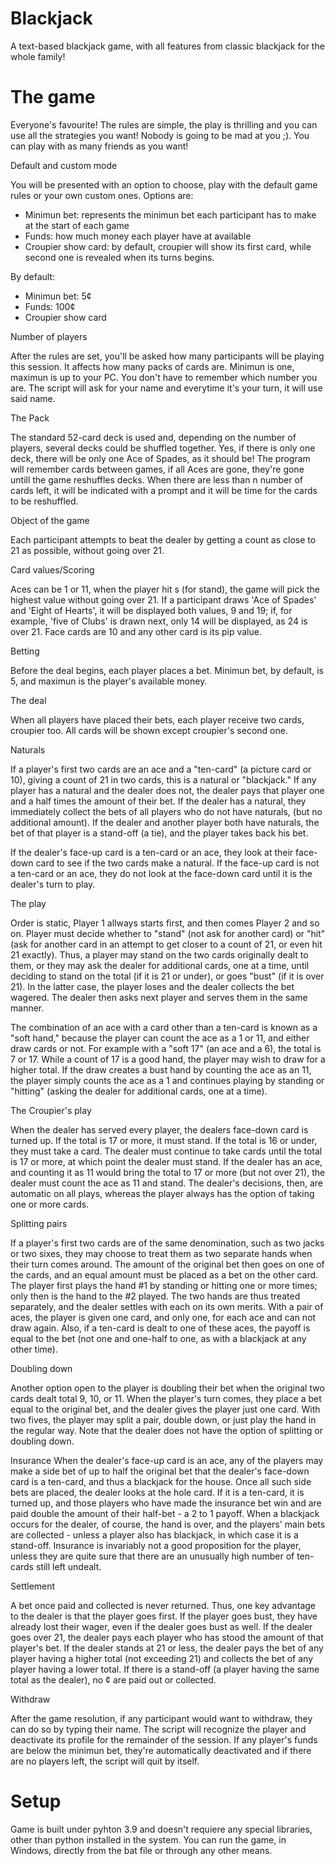 # Blackjack
A text-based blackjack game, with all features from classic blackjack for the whole family!

# The game
Everyone's favourite! The rules are simple, the play is thrilling and you can use all the strategies you want!
Nobody is going to be mad at you ;).
You can play with as many friends as you want!

Default and custom mode

You will be presented with an option to choose, play with the default game rules or your own custom ones. 
Options are:
- Minimun bet: represents the minimun bet each participant has to make at the start of each game
- Funds: how much money each player have at available
- Croupier show card: by default, croupier will show its first card, while second one is revealed when its turns begins.

By default:
- Minimun bet: 5¢
- Funds: 100¢
- Croupier show card

Number of players

After the rules are set, you'll be asked how many participants will be playing this session. It affects how many packs of cards are. Minimun is one, maximun is up to your PC.
You don't have to remember which number you are. The script will ask for your name and everytime it's your turn, it will use said name.
 

The Pack

The standard 52-card deck is used and, depending on the number of players, several decks could be shuffled together. Yes, if there is only one deck, there will be only one Ace of Spades, as it should be!
The program will remember cards between games, if all Aces are gone, they're gone untill the game reshuffles decks.
When there are less than n number of cards left, it will be indicated with a prompt and it will be time for the cards to be reshuffled.

Object of the game

Each participant attempts to beat the dealer by getting a count as close to 21 as possible, without going over 21.

Card values/Scoring

Aces can be 1 or 11, when the player hit s (for stand), the game will pick the highest value without going over 21.
If a participant draws 'Ace of Spades' and 'Eight of Hearts', it will be displayed both values, 9 and 19; if, for example,
'five of Clubs' is drawn next, only 14 will be displayed, as 24 is over 21.
Face cards are 10 and any other card is its pip value.

Betting

Before the deal begins, each player places a bet. Minimun bet, by default, is 5, and maximun is the player's available money.

The deal

When all players have placed their bets, each player receive two cards, croupier too. All cards will be shown except croupier's second one.

Naturals

If a player's first two cards are an ace and a "ten-card" (a picture card or 10), giving a count of 21 in two cards, this is a natural or "blackjack." If any player has a natural and the dealer does not, the dealer pays that player one and a half times the amount of their bet. If the dealer has a natural, they immediately collect the bets of all players who do not have naturals, (but no additional amount). If the dealer and another player both have naturals, the bet of that player is a stand-off (a tie), and the player takes back his bet.

If the dealer's face-up card is a ten-card or an ace, they look at their face-down card to see if the two cards make a natural. If the face-up card is not a ten-card or an ace, they do not look at the face-down card until it is the dealer's turn to play.

The play

Order is static, Player 1 allways starts first, and then comes Player 2 and so on. Player must decide whether to "stand" (not ask for another card) or "hit" (ask for another card in an attempt to get closer to a count of 21, or even hit 21 exactly). Thus, a player may stand on the two cards originally dealt to them, or they may ask the dealer for additional cards, one at a time, until deciding to stand on the total (if it is 21 or under), or goes "bust" (if it is over 21). In the latter case, the player loses and the dealer collects the bet wagered. The dealer then asks next player and serves them in the same manner.

The combination of an ace with a card other than a ten-card is known as a "soft hand," because the player can count the ace as a 1 or 11, and either draw cards or not. For example with a "soft 17" (an ace and a 6), the total is 7 or 17.
While a count of 17 is a good hand, the player may wish to draw for a higher total. If the draw creates a bust hand by counting the ace as an 11, the player simply counts the ace as a 1 and continues playing by standing or "hitting" (asking the dealer for additional cards, one at a time).

The Croupier's play

When the dealer has served every player, the dealers face-down card is turned up. If the total is 17 or more, it must stand. If the total is 16 or under, they must take a card. The dealer must continue to take cards until the total is 17 or more, at which point the dealer must stand. If the dealer has an ace, and counting it as 11 would bring the total to 17 or more (but not over 21), the dealer must count the ace as 11 and stand. The dealer's decisions, then, are automatic on all plays, whereas the player always has the option of taking one or more cards.

Splitting pairs

If a player's first two cards are of the same denomination, such as two jacks or two sixes, they may choose to treat them as two separate hands when their turn comes around. The amount of the original bet then goes on one of the cards, and an equal amount must be placed as a bet on the other card. The player first plays the hand #1 by standing or hitting one or more times; only then is the hand to the #2 played. The two hands are thus treated separately, and the dealer settles with each on its own merits. With a pair of aces, the player is given one card, and only one, for each ace and can not draw again. Also, if a ten-card is dealt to one of these aces, the payoff is equal to the bet (not one and one-half to one, as with a blackjack at any other time).

Doubling down

Another option open to the player is doubling their bet when the original two cards dealt total 9, 10, or 11. When the player's turn comes, they place a bet equal to the original bet, and the dealer gives the player just one card. With two fives, the player may split a pair, double down, or just play the hand in the regular way. Note that the dealer does not have the option of splitting or doubling down.

Insurance
When the dealer's face-up card is an ace, any of the players may make a side bet of up to half the original bet that the dealer's face-down card is a ten-card, and thus a blackjack for the house. Once all such side bets are placed, the dealer looks at the hole card. If it is a ten-card, it is turned up, and those players who have made the insurance bet win and are paid double the amount of their half-bet - a 2 to 1 payoff. When a blackjack occurs for the dealer, of course, the hand is over, and the players' main bets are collected - unless a player also has blackjack, in which case it is a stand-off. Insurance is invariably not a good proposition for the player, unless they are quite sure that there are an unusually high number of ten-cards still left undealt.

Settlement

A bet once paid and collected is never returned. Thus, one key advantage to the dealer is that the player goes first. If the player goes bust, they have already lost their wager, even if the dealer goes bust as well. If the dealer goes over 21, the dealer pays each player who has stood the amount of that player's bet. If the dealer stands at 21 or less, the dealer pays the bet of any player having a higher total (not exceeding 21) and collects the bet of any player having a lower total. If there is a stand-off (a player having the same total as the dealer), no ¢ are paid out or collected.

Withdraw

After the game resolution, if any participant would want to withdraw, they can do so by typing their name. The script will recognize the player and deactivate its profile for the remainder of the session.
If any player's funds are below the minimun bet, they're automatically deactivated and if there are no players left, the script will quit by itself.

# Setup

Game is built under pyhton 3.9 and doesn't requiere any special libraries, other than python installed in the system.
You can run the game, in Windows, directly from the bat file or through any other means.
